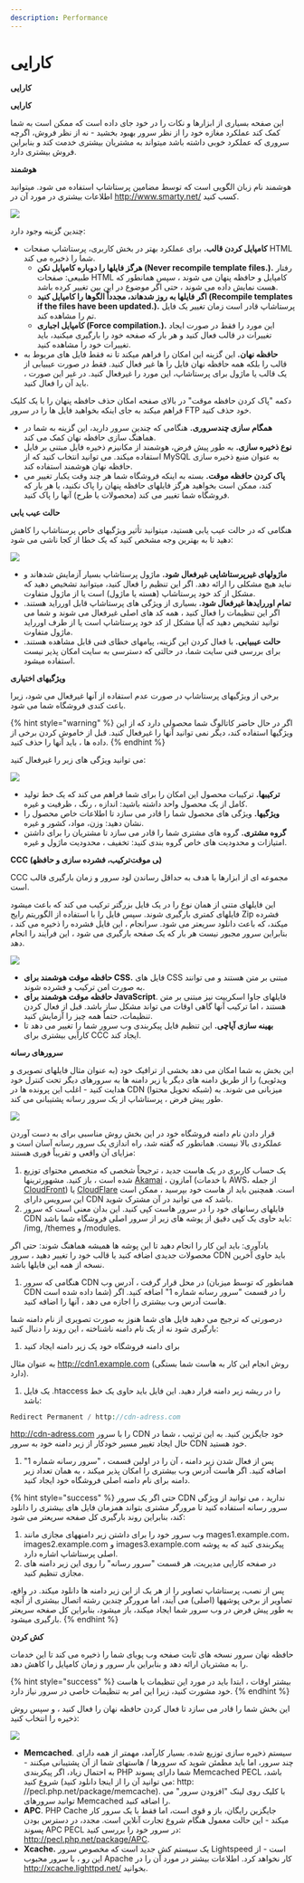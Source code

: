 ```yaml
---
description: Performance
---
```


# کارایی

**کارایی**

**کارایی**

این صفحه بسیاری از ابزارها و نکات را در خود جای داده است که ممکن است به شما کمک کند عملکرد مغازه خود را از نظر سرور بهبود بخشید - نه از نظر فروش، اگرچه سروری که عملکرد خوبی داشته باشد میتواند به مشتریان بیشتری خدمت کند و بنابراین فروش بیشتری دارد.

**هوشمند**

هوشمند نام زبان الگویی است که توسط مضامین پرستاشاپ استفاده می شود. میتوانید اطلاعات بیشتری در مورد آن در http://www.smarty.net/ کسب کنید.

![](<../../../.gitbook/assets/0 (67).png>)

چندین گزینه وجود دارد:

* **کامپایل کردن قالب.** برای عملکرد بهتر در بخش کاربری، پرستاشاپ صفحات HTML شما را ذخیره می کند.
  * **هرگز فایلها را دوباره کامپایل نکن (Never recompile template files.).** رفتار طبیعی: صفحات HTML کامپایل و حافظه پنهان می شوند ، سپس همانطور که هست نمایش داده می شوند ، حتی اگر موضوع در این بین تغییر کرده باشد.
  * **اگر فایلها به روز شدهاند، مجدداً الگوها را کامپایل کنید (Recompile templates if the files have been updated.).** پرستاشاپ قادر است زمان تغییر یک فایل تم را مشاهده کند.
  * **کامپایل اجباری (Force compilation.).** این مورد را فقط در صورت ایجاد تغییرات در قالب فعال کنید و هر بار که صفحه خود را بارگیری میکنید، باید تغییرات خود را مشاهده کنید.
* **حافظه نهان.** این گزینه این امکان را فراهم میکند تا نه فقط فایل های مربوط به قالب را بلکه همه حافظه نهان فایل را ها غیر فعال کنید. فقط در صورت عیبیابی از یک قالب یا ماژول برای پرستاشاپ، این مورد را غیرفعال کنید. در غیر این صورت ، باید آن را فعال کنید.

دکمه "پاک کردن حافظه موقت" در بالای صفحه امکان حذف حافظه پنهان را با یک کلیک فراهم میکند به جای اینکه بخواهید فایل ها را در سرور FTP خود حذف کنید.

* **همگام سازی چندسروری.** هنگامی که چندین سرور دارید، این گزینه به شما در هماهنگ سازی حافظه نهان کمک می کند.
* **نوع ذخیره سازی.** به طور پیش فرض، هوشمند از مکانیزم ذخیره فایل مبتنی بر فایل استفاده میکند. می توانید انتخاب کنید که از MySQL به عنوان منبع ذخیره سازی حافظه نهان هوشمند استفاده کند.
* **پاک کردن حافظه موقت.** بسته به اینکه فروشگاه شما هر چند وقت یکبار تغییر می کند، ممکن است بخواهید هرگز فایلهای حافظه پنهان را پاک نکنید، یا هر بار که فروشگاه شما تغییر می کند (محصولات یا طرح) آنها را پاک کنید.

**حالت عیب یابی**

هنگامی که در حالت عیب یابی هستید، میتوانید تأثیر ویژگیهای خاص پرستاشاپ را کاهش دهید تا به بهترین وجه مشخص کنید که یک خطا از کجا ناشی می شود:

![](<../../../.gitbook/assets/1 (49).png>)

* **ماژولهای غیرپرستاشاپی غیرفعال شود.** ماژول پرستاشاپ بسیار آزمایش شدهاند و نباید هیچ مشکلی را ارائه دهد. اگر این تنظیم را فعال کنید، میتوانید تشخیص دهید که مشکل از کد خود پرستاشاپ (هسته یا ماژول) است یا از ماژول متفاوت.
* **تمام اوررایدها غیرفعال شود.** بسیاری از ویژگی های پرستاشاپ قابل اورراید هستند. اگر این تنظیمات را فعال کنید ، همه کد های اصلی غیرفعال می شوند و شما می توانید تشخیص دهید که آیا مشکل از کد خود پرستاشاپ است یا از طرف اورراید ماژول متفاوت.
* **حالت عیبیابی.** با فعال کردن این گزینه، پیامهای خطای فنی قابل مشاهده هستند. برای بررسی فنی سایت شما، در حالتی که دسترسی به سایت امکان پذیر نیست استفاده میشود.

**ویژگیهای اختیاری**

برخی از ویژگیهای پرستاشاپ در صورت عدم استفاده از آنها غیرفعال می شود، زیرا باعث کندی فروشگاه شما می شود.

{% hint style="warning" %}
اگر در حال حاضر کاتالوگ شما محصولی دارد که از این ویژگیها استفاده کند، دیگر نمی توانید آنها را غیرفعال کنید. قبل از خاموش کردن برخی از داده ها ، باید آنها را حذف کنید.
{% endhint %}

می توانید ویژگی های زیر را غیرفعال کنید:

![](<../../../.gitbook/assets/2 (30).png>)

* **ترکیبها.** ترکیبات محصول این امکان را برای شما فراهم می کند که یک خط تولید کامل از یک محصول واحد داشته باشید: اندازه ، رنگ ، ظرفیت و غیره.
* **ویژگیها.** ویژگی های محصول شما را قادر می سازد تا اطلاعات خاص محصول را نشان دهید: وزن، مواد، کشور و غیره.
* **گروه مشتری.** گروه های مشتری شما را قادر می سازد تا مشتریان را برای داشتن امتیازات و محدودیت های خاص گروه بندی کنید: تخفیف ، محدودیت ماژول و غیره.

**CCC (ترکیب، فشرده سازی و حافظه‎ی موقت)**

CCC مجموعه ای از ابزارها با هدف به حداقل رساندن لود سرور و زمان بارگیری قالب است.

این فایلهای متنی از همان نوع را در یک فایل بزرگتر ترکیب می کند که باعث میشود فایلهای کمتری بارگیری شوند. سپس فایل را با استفاده از الگوریتم رایج Zip فشرده میکند، که باعث دانلود سریعتر می شود. سرانجام ، این فایل فشرده را ذخیره می کند ، بنابراین سرور مجبور نیست هر بار که یک صفحه بارگیری می شود ، این فرآیند را انجام دهد.

![](<../../../.gitbook/assets/3 (16).png>)

* **حافظه موقت هوشمند برای CSS.** فایل های CSS مبتنی بر متن هستند و می توانند به صورت امن ترکیب و فشرده شوند.
* **حافظه موقت هوشمند برای JavaScript**. فایلهای جاوا اسکریپت نیز مبتنی بر متن هستند ، اما ترکیب آنها گاهی اوقات می تواند مشکل ساز باشد. قبل از فعال کردن تنظیمات، حتماً همه چیز را آزمایش کنید.
* **بهینه سازی آپاچی.** این تنظیم فایل پیکربندی وب سرور شما را تغییر می دهد تا کارآیی بیشتری برای CCC ایجاد کند.

**سرورهای رسانه**

این بخش به شما امکان می دهد بخشی از ترافیک خود (به عنوان مثال فایلهای تصویری و ویدئویی) را از طریق دامنه های دیگر یا زیر دامنه ها به سرورهای دیگر تحت کنترل خود هدایت کنید - اغلب این پرونده ها در CDN (شبکه تحویل محتوا) میزبانی می شوند. به طور پیش فرض ، پرستاشاپ از یک سرور رسانه پشتیبانی می کند.

![](<../../../.gitbook/assets/4 (8).png>)

قرار دادن نام دامنه فروشگاه خود در این بخش روش مناسبی برای به دست آوردن عملکردی بالا نیست. همانطور که گفته شد، راه اندازی یک سرور رسانه آسان است و مزایای آن واقعی و تقریباً فوری هستند:

1. یک حساب کاربری در یک هاست جدید ، ترجیحاً شخصی که متخصص محتوای توزیع شده است ، باز کنید. مشهورترینها [Akamai](http://www.akamai.com) ، آمازون (با خدمات AWS، از جمله [CloudFront](http://aws.amazon.com)) یا [CloudFlare](http://www.cloudflare.com) است. همچنین باید از هاست خود بپرسید ، ممکن است این سرویس دارای CDN باشد که می توانید در آن مشترک شوید.
2. فایلهای رسانهای خود را در سرور هاست کپی کنید. این بدان معنی است که سرور CDN باید حاوی یک کپی دقیق از پوشه های زیر از سرور اصلی فروشگاه شما باشد: /img, /themes و /modules.

یادآوری: باید این کار را انجام دهید تا این پوشه ها همیشه هماهنگ شوند: حتی اگر محصولات جدیدی اضافه کنید یا قالب خود را تغییر دهید ، سرور CDN باید حاوی آخرین نسخه از همه این فایلها باشد.

1. هنگامی که سرور CDN در محل قرار گرفت ، آدرس وب (همانطور که توسط میزبان CDN شما داده شده است) را در قسمت "سرور رسانه شماره 1" اضافه کنید. اگر هاست آدرس وب بیشتری را اجازه می دهد ، آنها را اضافه کنید.

درصورتی که ترجیح می دهید فایل های شما هنوز به صورت تصویری از نام دامنه شما بارگیری شود نه از یک نام دامنه ناشناخته ، این روند را دنبال کنید:

1. برای دامنه فروشگاه خود یک زیر دامنه ایجاد کنید

به عنوان مثال http://cdn1.example.com (روش انجام این کار به هاست شما بستگی دارد).

1. یک فایل .htaccess را در ریشه زیر دامنه قرار دهید. این فایل باید حاوی یک خط باشد:

```php
Redirect Permanent / http://cdn-adress.com
```

http://cdn-adress.com را با سرور CDN خود جایگزین کنید. به این ترتیب ، شما در حال ایجاد تغییر مسیر خودکار از زیر دامنه خود به سرور CDN خود هستید.

1. پس از فعال شدن زیر دامنه ، آن را در اولین قسمت ، "سرور رسانه شماره 1" اضافه کنید. اگر هاست آدرس وب بیشتری را امکان پذیر میکند ، به همان تعداد زیر دامنه برای نام دامنه اصلی فروشگاه خود ایجاد کنید.

{% hint style="success" %}
حتی اگر یک سرور CDN ندارید ، می توانید از ویژگی سرور رسانه استفاده کنید تا مرورگر مشتری بتواند همزمان فایل های بیشتری را دانلود کند، بنابراین روند بارگیری کل صفحه سریعتر می شود:

1. وب سرور خود را برای داشتن زیر دامنههای مجازی مانند mages1.example.com، images2.example.com و images3.example.com پیکربندی کنید که به پوشه اصلی پرستاشاپ اشاره دارد.
2. در صفحه کارایی مدیریت، هر قسمت "سرور رسانه" را روی این زیر دامنه های مجازی تنظیم کنید.

پس از نصب، پرستاشاپ تصاویر را از هر یک از این زیر دامنه ها دانلود میکند. در واقع، تصاویر از برخی پوشهها (اصلی) می آیند، اما مرورگر چندین رشته اتصال بیشتری از آنچه به طور پیش فرض در وب سرور شما ایجاد میکند، باز میشود، بنابراین کل صفحه سریعتر بارگیری میشود.
{% endhint %}

**کش کردن**

حافظه نهان سرور نسخه های ثابت صفحه وب پویای شما را ذخیره می کند تا این خدمات را به مشتریان ارائه دهد و بنابراین بار سرور و زمان کامپایل را کاهش دهد.

{% hint style="success" %}
بیشتر اوقات ، ابتدا باید در مورد این تنظیمات با هاست خود مشورت کنید، زیرا این امر به تنظیمات خاصی در سرور نیاز دارد.
{% endhint %}

این بخش شما را قادر می سازد تا فعال کردن حافظه نهان را فعال کنید ، و سپس روش ذخیره را انتخاب کنید:

![](<../../../.gitbook/assets/5 (4).png>)

* **Memcached**. سیستم ذخیره سازی توزیع شده. بسیار کارآمد، مهمتر از همه دارای چند سرور، اما باید مطمئن شوید که سرورها / هاستهای شما از آن پشتیبانی میکنند - به احتمال زیاد، اگر پیکربندی PHP شما دارای پسوند Memcached PECL باشد، شروع کنید (می توانید آن را از اینجا دانلود کنید: http: //pecl.php.net/package/memcache). با کلیک روی لینک "افزودن سرور" می توانید سرورهای Memcached را اضافه کنید.
* **APC**. PHP Cache جایگزین رایگان، باز و قوی است، اما فقط با یک سرور کار میکند - این حالت معمول هنگام شروع تجارت آنلاین است. مجدد، در دسترس بودن پسوند APC PECL در سرور خود را بررسی کنید: http://pecl.php.net/package/APC.
* **Xcache.** یک سیستم کش جدید است که مخصوص سرور Lightspeed است - از این رو ، با سرور محبوب Apache کار نخواهد کرد. اطلاعات بیشتر در مورد آن را در http://xcache.lighttpd.net/ بخوانید.
